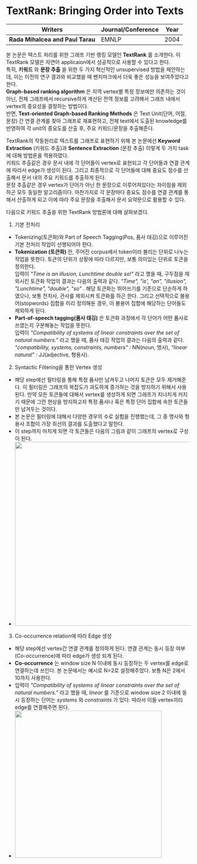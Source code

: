 # TextRank: Bringing Order into Texts

| Writers | Journal/Conference | Year |
|---------|--------------------|------|
| **Rada Mihalcea and Paul Tarau** | EMNLP | 2004 |

본 논문은 텍스트 처리를 위한 그래프 기반 랭킹 모델인 **TextRank** 를 소개한다. 이 TextRank 모델은 자연어 applicaion에서 성공적으로 사용할 수 있다고 한다. <br>
특히, **키워드** 와 **문장 추출** 을 위한 두 가지 혁신적인 unsupervised 방법을 제안하는데, 이는 이전의 연구 결과와 비교했을 때 벤치마크에서 더욱 좋은 성능을 보여주었다고 한다. <br>
**Graph-based ranking algorithm** 은 지역 vertex별 특정 정보에만 의존하는 것이 아닌, 전체 그래프에서 recursive하게 계산된 전역 정보를 고려해서 그래프 내에서 vertex의 중요성을 결정하는 방법이다. <br>
반면, **Text-oriented Graph-based Ranking Methods** 은 Text Unit(단어, 어절, 문장) 간 연결 관계를 찾아 그래프로 재표현하고, 전체 text에서 도출된 knowledge를 반영하여 각 unit의 중요도를 산출 후, 주요 키워드/문장을 추출해준다.

TextRank의 작동원리로 텍스트를 그래프로 표현하기 위해 본 논문에선 **Keyword Extraction** (키워드 추출)과 **Sentence Extraction** (문장 추출) 이렇게 두 가지 task에 대해 방법론을 적용하였다. <br>
키워드 추출같은 경우 문서 내에 각 단어들이 vertex로 표현되고 각 단어들과 연결 관계에 따라서 edge가 생성이 된다. 그리고 최종적으로 각 단어들에 대해 중요도 점수를 산출해서 문서 내의 주요 키워드를 추출하게 된다. <br>
문장 추출같은 경우 vertex가 단어가 아닌 한 문장으로 이루어져있다는 차이점을 제외하곤 모두 동일한 알고리즘이다. 마찬가지로 각 문장마다 중요도 점수를 연결 관계를 통해서 산출하게 되고 이에 따라 주요 문장을 추출해서 문서 요약문으로 활용할 수 있다. <br>

 다음으로 키워드 추출을 위한 TextRank 방법론에 대해 살펴보겠다. <br>
 1. 기본 전처리
 - Tokenizing(토큰화)와 Part of Speech Tagging(Pos, 품사 태깅)으로 이루어진 기본 전처리 작업이 선행되어야 한다.
 - **Tokenization (토큰화)** 란, 주어진 corpus에서 token이라 불리는 단위로 나누는 작업을 뜻한다. 토큰의 단위가 상황에 따라 다르지만, 보통 의미있는 단위로 토큰을 정의한다. <br>
 입력이 *"Time is an illusion, Lunchtime double so!"* 라고 했을 때, 구두점을 제외시킨 토큰화 작업의 결과는 다음의 출력과 같다. *"Time", "is', "an", "illusion", "Lunchtime", "double", "so"* . 해당 토큰화는 뛰어쓰기를 기준으로 단순하게 하였으나, 보통 전치사, 관사를 제외시켜 토큰화를 하곤 한다. 그리고 선택적으로 불용어(stopwords) 집합을 미리 정의해둔 경우, 이 불용어 집합에 해당하는 단어들도 제외하게 된다.
 - **Part-of-speech tagging(품사 태깅)** 은 토큰화 과정에서 각 단어가 어떤 품사로 쓰였는지 구분해놓는 작업을 뜻한다. <br>
 입력이 *"Compatibility of systems of linear constraints over the set of natural numbers."* 라고 했을 때, 품사 태깅 작업의 결과는 다음의 출력과 같다. *"compatibility, systems, constraints, numbers"* : NN(noun, 명사), *"linear natural"* : JJ(adjective, 형용사).

2. Syntactic Filtering을 통한 Vertex 생성
- 해당 step에선 필터링을 통해 특정 품사만 남겨두고 나머지 토큰은 모두 제거해준다. 이 필터링은 그래프의 복잡도가 과도하게 증가하는 것을 방지하기 위해서 사용된다. 만약 모든 토큰들에 대해서 vertex를 생성하게 되면 그래프가 지나치게 커지기 때문에 그런 현상을 방지하고자 특정 품사나 혹은 특정 단어 집합에 속한 토큰들만 남겨두는 것이다.
- 본 논문은 필터링에 대해서 다양한 경우의 수로 실험을 진행했는데, 그 중 명사와 형용사 조합이 가장 최선의 결과를 도출했다고 말한다.
- 이 step까지 마치게 되면 각 토큰들은 다음의 그림과 같이 그래프의 vertex로 구성이 된다. <br>
- <img width=500 src=https://user-images.githubusercontent.com/48666867/149343642-d97460f1-4025-4446-b6ec-4a3a1cb284c3.png>

3. Co-occurrence relation에 따라 Edge 생성
- 해당 step에선 vertex간 연결 관계를 정의하게 된다. 연결 관계는 동시 등장 여부(Co-occurrence)에 따라 edge가 생성 되게 된다.
- **Co-occurrence** 는 window size N 이내에 동시 등장하는 두 vertex를 edge로 연결하는데 쓰인다. 본 논문에서는 예시로 N=2로 설정해주었다. 보통 N은 2에서 10까지 사용한다.
-  입력이 *"Compatibility of systems of linear constraints over the set of natural numbers."* 라고 했을 때, *linear* 를 기준으로 window size 2 이내에 동시 등장하는 단어는 *systems* 와 *constraints* 가 있다. 따라서 이들 vertex끼리 edge를 연결해주면 된다.
-  <img width=400 src=https://user-images.githubusercontent.com/48666867/149345753-da4427b7-4a0b-4dc3-9ba9-0d7e5af29070.png>
